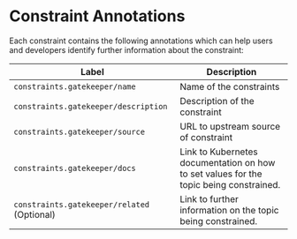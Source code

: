# Constraint Annotations

Each constraint contains the following annotations which can help users and developers identify further information about the constraint:

|Label|Description|
|--|--|
|`constraints.gatekeeper/name`| Name of the constraints |
|`constraints.gatekeeper/description`| Description of the constraint |
|`constraints.gatekeeper/source`| URL to upstream source of constraint |
|`constraints.gatekeeper/docs`| Link to Kubernetes documentation on how to set values for the topic being constrained. |
|`constraints.gatekeeper/related` (Optional) | Link to further information on the topic being constrained. |
